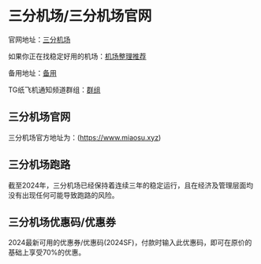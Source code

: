 # 三分机场/三分机场官网
官网地址：[三分机场](https://www.miaosu.xyz) 

如果你正在找稳定好用的机场：[机场整理推荐](https://github.com/jichang111111/laopai) 

备用地址：[备用](https://www.miaosu.xyz) 

TG纸飞机通知频道群组：[群组](https://t.me/s/sanfenjichang) 


## 三分机场官网
三分机场官方地址为：(https://www.miaosu.xyz)

## 三分机场跑路

截至2024年，三分机场已经保持着连续三年的稳定运行，且在经济及管理层面均没有出现任何可能导致跑路的风险。

## 三分机场优惠码/优惠券
2024最新可用的优惠券/优惠码(2024SF)，付款时输入此优惠码，即可在原价的基础上享受70%的优惠。
